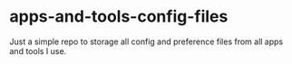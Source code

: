 # apps-and-tools-config-files
Just a simple repo to storage all config and preference files from all apps and tools I use.
